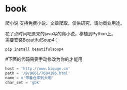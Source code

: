 # book
爬小说
支持免费小说、文章爬取，仅供研究，请勿商业用途。

花了点时间吧原来的java写的爬小说，移植到Python上。<br/>
需要安装BeautifulSoup4：<br/>
~~~
pip install beautifulsoup4
~~~

#下面的代码需要手动修改为你的才能用
~~~python
host = 'http://www.biquge.cm'
path = '/9/9661/7604186.html'
name = u'带着仓库到大明'
char_set = 'gbk'
~~~
